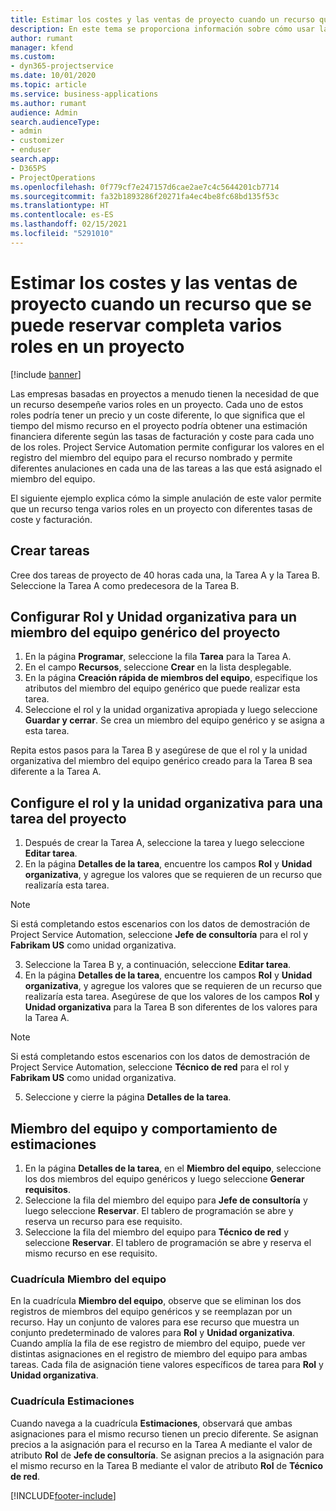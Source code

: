```yaml
---
title: Estimar los costes y las ventas de proyecto cuando un recurso que se puede reservar completa varios roles en un proyecto
description: En este tema se proporciona información sobre cómo usar las dimensiones de precios a fin de respaldar los precios y costes para un recurso que desempeñe varios roles en un proyecto.
author: rumant
manager: kfend
ms.custom:
- dyn365-projectservice
ms.date: 10/01/2020
ms.topic: article
ms.service: business-applications
ms.author: rumant
audience: Admin
search.audienceType:
- admin
- customizer
- enduser
search.app:
- D365PS
- ProjectOperations
ms.openlocfilehash: 0f779cf7e247157d6cae2ae7c4c5644201cb7714
ms.sourcegitcommit: fa32b1893286f20271fa4ec4be8fc68bd135f53c
ms.translationtype: HT
ms.contentlocale: es-ES
ms.lasthandoff: 02/15/2021
ms.locfileid: "5291010"
---
```

# <a name="estimate-project-sales-and-costs-when-a-bookable-resource-fills-multiple-roles-for-a-project"></a>Estimar los costes y las ventas de proyecto cuando un recurso que se puede reservar completa varios roles en un proyecto 

[!include [banner](../includes/psa-now-project-operations.md)]

Las empresas basadas en proyectos a menudo tienen la necesidad de que un recurso desempeñe varios roles en un proyecto. Cada uno de estos roles podría tener un precio y un coste diferente, lo que significa que el tiempo del mismo recurso en el proyecto podría obtener una estimación financiera diferente según las tasas de facturación y coste para cada uno de los roles. Project Service Automation permite configurar los valores en el registro del miembro del equipo para el recurso nombrado y permite diferentes anulaciones en cada una de las tareas a las que está asignado el miembro del equipo.

El siguiente ejemplo explica cómo la simple anulación de este valor permite que un recurso tenga varios roles en un proyecto con diferentes tasas de coste y facturación.

## <a name="create-tasks"></a>Crear tareas
Cree dos tareas de proyecto de 40 horas cada una, la Tarea A y la Tarea B. Seleccione la Tarea A como predecesora de la Tarea B.

## <a name="set-up-role-and-organization-unit-for-a-generic-project-team-member"></a>Configurar Rol y Unidad organizativa para un miembro del equipo genérico del proyecto

1. En la página **Programar**, seleccione la fila **Tarea** para la Tarea A. 
2. En el campo **Recursos**, seleccione **Crear** en la lista desplegable.
3. En la página **Creación rápida de miembros del equipo**, especifique los atributos del miembro del equipo genérico que puede realizar esta tarea.
4. Seleccione el rol y la unidad organizativa apropiada y luego seleccione **Guardar y cerrar**. Se crea un miembro del equipo genérico y se asigna a esta tarea. 

Repita estos pasos para la Tarea B y asegúrese de que el rol y la unidad organizativa del miembro del equipo genérico creado para la Tarea B sea diferente a la Tarea A. 

## <a name="set-up-role-and-organization-unit-for-a-project-task"></a>Configure el rol y la unidad organizativa para una tarea del proyecto

1. Después de crear la Tarea A, seleccione la tarea y luego seleccione **Editar tarea**.
2. En la página **Detalles de la tarea**, encuentre los campos **Rol** y **Unidad organizativa**, y agregue los valores que se requieren de un recurso que realizaría esta tarea. 

  > [!NOTE]
  > Si está completando estos escenarios con los datos de demostración de Project Service Automation, seleccione **Jefe de consultoría** para el rol y **Fabrikam US** como unidad organizativa.

3. Seleccione la Tarea B y, a continuación, seleccione **Editar tarea**.
4. En la página **Detalles de la tarea**, encuentre los campos **Rol** y **Unidad organizativa**, y agregue los valores que se requieren de un recurso que realizaría esta tarea. Asegúrese de que los valores de los campos **Rol** y **Unidad organizativa** para la Tarea B son diferentes de los valores para la Tarea A. 

  > [!NOTE]
  > Si está completando estos escenarios con los datos de demostración de Project Service Automation, seleccione **Técnico de red** para el rol y **Fabrikam US** como unidad organizativa.

5. Seleccione y cierre la página **Detalles de la tarea**. 

## <a name="team-member-and-estimates-behavior"></a>Miembro del equipo y comportamiento de estimaciones 

1. En la página **Detalles de la tarea**, en el **Miembro del equipo**, seleccione los dos miembros del equipo genéricos y luego seleccione **Generar requisitos**. 
2. Seleccione la fila del miembro del equipo para **Jefe de consultoría** y luego seleccione **Reservar**. El tablero de programación se abre y reserva un recurso para ese requisito.
3. Seleccione la fila del miembro del equipo para **Técnico de red** y seleccione **Reservar**. El tablero de programación se abre y reserva el mismo recurso en ese requisito.

### <a name="team-member-grid"></a>Cuadrícula Miembro del equipo 
En la cuadrícula **Miembro del equipo**, observe que se eliminan los dos registros de miembros del equipo genéricos y se reemplazan por un recurso. Hay un conjunto de valores para ese recurso que muestra un conjunto predeterminado de valores para **Rol** y **Unidad organizativa**.
Cuando amplía la fila de ese registro de miembro del equipo, puede ver distintas asignaciones en el registro de miembro del equipo para ambas tareas. Cada fila de asignación tiene valores específicos de tarea para **Rol** y **Unidad organizativa**. 

### <a name="estimates-grid"></a>Cuadrícula Estimaciones 
Cuando navega a la cuadrícula **Estimaciones**, observará que ambas asignaciones para el mismo recurso tienen un precio diferente.
Se asignan precios a la asignación para el recurso en la Tarea A mediante el valor de atributo **Rol** de **Jefe de consultoría**. Se asignan precios a la asignación para el mismo recurso en la Tarea B mediante el valor de atributo **Rol** de **Técnico de red**.



[!INCLUDE[footer-include](../includes/footer-banner.md)]